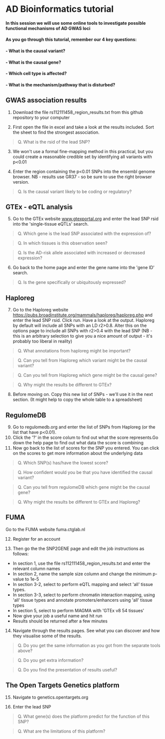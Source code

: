 # AD Bioinformatics tutorial

#### In this session we will use some online tools to investigate possible functional mechanisms of AD GWAS loci

#### As you go through this tutorial, remember our 4 key questions:

#### - What is the causal variant?
#### - What is the causal gene?
#### - Which cell type is affected?
#### - What is the mechanism/pathway that is disturbed?



## GWAS association results

1. Download the file rs112111458_region_results.txt from this github repository to your computer

2. First open the file in excel and take a look at the results included. Sort the sheet to find the strongest association.

> Q. What is the rsid of the lead SNP?

3. We won't use a formal fine-mapping method in this practical, but you could create a reasonable credible set by identifying all variants with p<0.01

4. Enter the region containing the p<0.01 SNPs into the ensembl genome browser. NB - results use GR37 - so be sure to use the right browser version.

> Q. Is the causal variant likely to be coding or regulatory?




## GTEx - eQTL analysis

5. Go to the GTEx website www.gtexportal.org and enter the lead SNP rsid into the 'single-tissue eQTLs' search.

> Q. Which gene is the lead SNP associated with the expression of?

> Q. In which tissues is this observation seen?

> Q. Is the AD-risk allele associated with increased or decreased expression?

6. Go back to the home page and enter the gene name into the 'gene ID' search.

> Q. Is the gene specifically or ubiquitously expressed?





## Haploreg

7. Go to the Haploreg website https://pubs.broadinstitute.org/mammals/haploreg/haploreg.php and enter the lead SNP rsid. Click run. Have a look at the output.
Haploreg by default will include all SNPs with an LD r2>0.8. Alter this on the options page to include all SNPs with r2>0.4 with the lead SNP (NB - this is an arbitrary selection to give you a nice amount of output - it's probably too liberal in reality)

> Q. What annotations from haploreg might be important?

> Q. Can you tell from Haploreg which variant might be the causal variant?

> Q. Can you tell from Haploreg which gene might be the causal gene? 

> Q. Why might the results be different to GTEx?

8. Before moving on. Copy this new list of SNPs - we'll use it in the next section. (It might help to copy the whole table to a spreadsheet)





## RegulomeDB

9. Go to regulomedb.org and enter the list of SNPs from Haploreg (or the list that have p<0.01).
10. Click the '?' in the score colum to find out what the score represents.Go down the help page to find out what data the score is combining
11. Now go back to the list of scores for the SNP you entered. You can click on the scores to get more information about the underlying data

> Q. Which SNP(s) has/have the lowest score?

> Q. How confident would you be that you have identified the causal variant?

> Q. Can you tell from regulomeDB which gene might be the causal gene?

> Q. Why might the results be different to GTEx and Haploreg?





## FUMA

Go to the FUMA website fuma.ctglab.nl

12. Register for an account

13. Then go the the SNP2GENE page and edit the job instructions as follows:
- In section 1, use the file rs112111458_region_results.txt and enter the relevant column names
- In section 2, name the sample size column and change the minimum p-value to 1e-5
- In section 3-2, select to perform eQTL mapping and select 'all' tissue types.
- In section 3-3, select to perform chromatin interaction mapping, using 'all' tissue types and annotate promoters/enhancers using 'all' tissue types
- In section 5, select to perform MAGMA with 'GTEx v8 54 tissues'
- Now give your job a useful name and hit run
- Results should be returned after a few minutes

14. Navigate through the results pages. See what you can discover and how they visualise some of the results.

> Q. Do you get the same information as you got from the separate tools above?

> Q. Do you get extra information?

> Q. Do you find the presentation of results useful?




## The Open Targets Genetics platform

15. Navigate to genetics.opentargets.org

16. Enter the lead SNP

> Q. What gene(s) does the platform predict for the function of this SNP?

> Q. What are the limitations of this platform?



